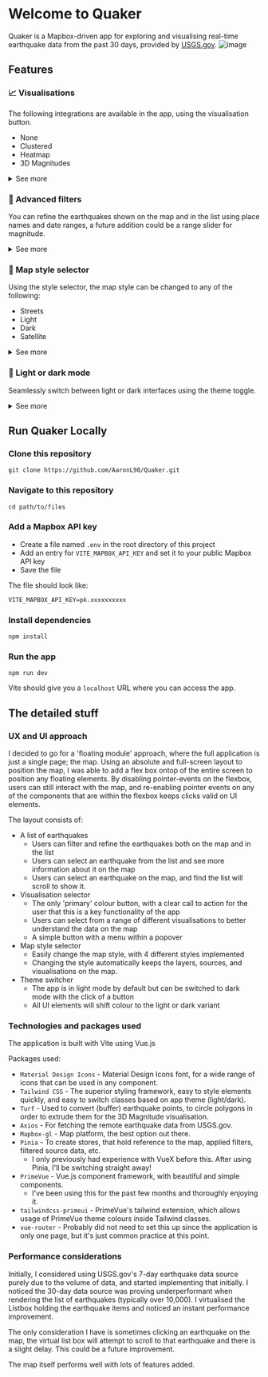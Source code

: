 # Welcome to Quaker

Quaker is a Mapbox-driven app for exploring and visualising real-time earthquake data from the past 30 days, provided by [USGS.gov](https://earthquake.usgs.gov/earthquakes/feed/v1.0/geojson.php). ![image](https://github.com/user-attachments/assets/dde752de-a593-4a19-85c4-fd4f4569c7f9)

## Features

### 📈 Visualisations

The following integrations are available in the app, using the visualisation button.

- None
- Clustered
- Heatmap
- 3D Magnitudes
<details>
    <summary>See more</summary>
    <img src="https://github.com/user-attachments/assets/93c79bd6-c65e-4b9c-ad81-a0f1758f7283"></img>
    

</details>

### 🔎 Advanced filters

You can refine the earthquakes shown on the map and in the list using place names and date ranges, a future addition could be a range slider for magnitude.

<details>
    <summary>See more</summary>
    <img src="https://github.com/user-attachments/assets/e0d51ce6-c9f2-44fc-a188-e8c641f13c7a"></img>
</details>

### 🎨 Map style selector

Using the style selector, the map style can be changed to any of the following:

- Streets
- Light
- Dark
- Satellite
<details>
    <summary>See more</summary>
    <img src="https://github.com/user-attachments/assets/8bad1fe4-efa5-4dc9-a32f-fa321fa4a377"></img>
</details>

### 🌙 Light or dark mode

Seamlessly switch between light or dark interfaces using the theme toggle.

<details>
    <summary>See more</summary>
    <img src="https://github.com/user-attachments/assets/f56c2305-ce79-4f5d-b45d-18ccc445fd77"></img>
</details>

## Run Quaker Locally

### Clone this repository

```shell
git clone https://github.com/AaronL98/Quaker.git
```

### Navigate to this repository

```shell
cd path/to/files
```

### Add a Mapbox API key

- Create a file named `.env` in the root directory of this project
- Add an entry for `VITE_MAPBOX_API_KEY` and set it to your public Mapbox API key
- Save the file

The file should look like:

```
VITE_MAPBOX_API_KEY=pk.xxxxxxxxxx
```

### Install dependencies

```shell
npm install
```

### Run the app

```shell
npm run dev
```

Vite should give you a `localhost` URL where you can access the app.

## The detailed stuff

### UX and UI approach

I decided to go for a 'floating module' approach, where the full application is just a single page; the map. Using an absolute and full-screen layout to position the map, I was able to add a flex box ontop of the entire screen to position any floating elements. By disabling pointer-events on the flexbox, users can still interact with the map, and re-enabling pointer events on any of the components that are within the flexbox keeps clicks valid on UI elements.

The layout consists of:

- A list of earthquakes
  - Users can filter and refine the earthquakes both on the map and in the list
  - Users can select an earthquake from the list and see more information about it on the map
  - Users can select an earthquake on the map, and find the list will scroll to show it.
- Visualisation selector
  - The only 'primary' colour button, with a clear call to action for the user that this is a key functionality of the app
  - Users can select from a range of different visualisations to better understand the data on the map
  - A simple button with a menu within a popover
- Map style selector
  - Easily change the map style, with 4 different styles implemented
  - Changing the style automatically keeps the layers, sources, and visualisations on the map.
- Theme switcher
  - The app is in light mode by default but can be switched to dark mode with the click of a button
  - All UI elements will shift colour to the light or dark variant

### Technologies and packages used

The application is built with Vite using Vue.js

Packages used:

- `Material Design Icons` - Material Design Icons font, for a wide range of icons that can be used in any component.
- `Tailwind CSS` - The superior styling framework, easy to style elements quickly, and easy to switch classes based on app theme (light/dark).
- `Turf` - Used to convert (buffer) earthquake points, to circle polygons in order to extrude them for the 3D Magnitude visualisation.
- `Axios` - For fetching the remote earthquake data from USGS.gov.
- `Mapbox-gl` - Map platform, the best option out there.
- `Pinia` - To create stores, that hold reference to the map, applied filters, filtered source data, etc.
  - I only previously had experience with VueX before this. After using Pinia, I'll be switching straight away!
- `PrimeVue` - Vue.js component framework, with beautiful and simple components.
  - I've been using this for the past few months and thoroughly enjoying it.
- `tailwindcss-primeui` - PrimeVue's tailwind extension, which allows usage of PrimeVue theme colours inside Tailwind classes.
- `vue-router` - Probably did not need to set this up since the application is only one page, but it's just common practice at this point.

### Performance considerations

Initially, I considered using USGS.gov's 7-day earthquake data source purely due to the volume of data, and started implementing that initially. I noticed the 30-day data source was proving underperformant when rendering the list of earthquakes (typically over 10,000). I virtualised the Listbox holding the earthquake items and noticed an instant performance improvement.

The only consideration I have is sometimes clicking an earthquake on the map, the virtual list box will attempt to scroll to that earthquake and there is a slight delay. This could be a future improvement.

The map itself performs well with lots of features added.
